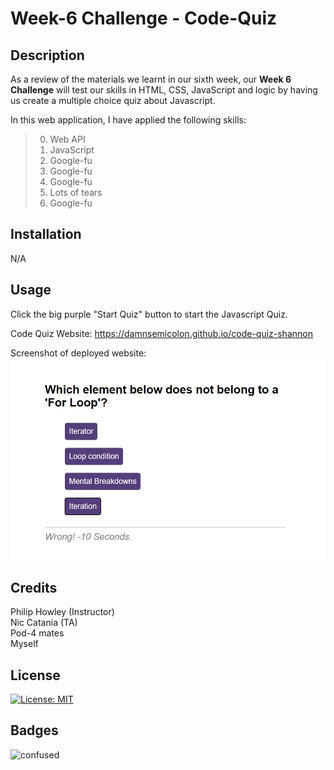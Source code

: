 # Week-6 Challenge - Code-Quiz

## Description

As a review of the materials we learnt in our sixth week, our **Week 6 Challenge** will test our skills in HTML, CSS, JavaScript and logic by having us create a multiple choice quiz about Javascript.

In this web application, I have applied the following skills:

>00. Web API
>01. JavaScript
>02. Google-fu
>03. Google-fu
>04. Google-fu
>05. Lots of tears
>06. Google-fu

## Installation

N/A

## Usage 

Click the big purple "Start Quiz" button to start the Javascript Quiz. 

Code Quiz Website:
https://damnsemicolon.github.io/code-quiz-shannon

Screenshot of deployed website:
![screenshots](assets/screenshot.jpg)

## Credits

Philip Howley (Instructor)<br>
Nic Catania (TA)<br>
Pod-4 mates<br>
Myself

## License

[![License: MIT](https://img.shields.io/badge/License-MIT-yellow.svg)](https://opensource.org/licenses/MIT)

## Badges

![confused](https://img.shields.io/badge/status-confused-navy)
